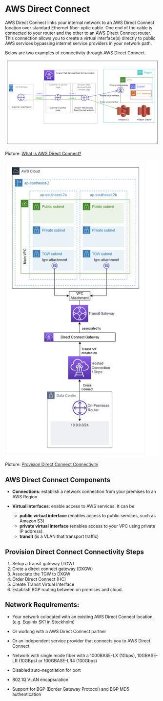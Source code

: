 # AWS Direct Connect



AWS Direct Connect links your internal network to an AWS Direct Connect location over standard Ethernet fiber-optic cable. One end of the cable is connected to your router and the other to an AWS Direct Connect router. This connection allows you to create a virtual interface(s) directly to public AWS services bypassing internet service providers in your network path.

Below are two examples of connectivity through AWS Direct Connect.



![image-20230109162134954](./assets/image-20230109162134954.png)

Picture: [What is AWS Direct Connect?](https://docs.aws.amazon.com/directconnect/latest/UserGuide/Welcome.html)

![image-20230109162237022](./assets/image-20230109162237022.png)

Picture: [Provision Direct Connect Connectivity](https://catalog.workshops.aws/dxhybrid/en-US/2-establishing-connectivity)



## AWS Direct Connect Components

- **Connections**: establish a network connection from your premises to an AWS Region

- **Virtual Interfaces**: enable access to AWS services. It can be:
  - **public virtual interface** (enables access to public services, such as Amazon S3) 
  - **private virtual interface** (enables access to your VPC using private IP address).
  - **transit** (is a VLAN that transport traffic)



## Provision Direct Connect Connectivity Steps

1) Setup a transit gateway (TGW)
2) Crete a direct connect gateway (DXGW)
3) Associate the TGW to DXGW
4) Order Direct Connect (HC)
5) Create Transit Virtual Interface
6) Establish BGP routing between on premises and cloud.



## Network Requirements:

- Your network colocated with an existing AWS Direct Connect location. (e.g. Equinix SK1 in Stockholm)

- Or working with a AWS Direct Connect partner

- Or an independent service provider that connects you to AWS Direct Connect.

- Network with single mode fiber with a 1000BASE-LX (1Gbps), 10GBASE-LR (10GBps) or 100GBASE-LR4 (100Gbps)

- Disabled auto-negotiation for port

- 802.1Q VLAN encapsulation

- Support for BGP (Border Gateway Protocol) and BGP MD5 authentication

  